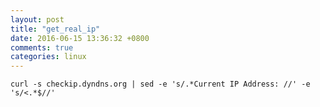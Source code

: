 ```yaml
---
layout: post
title: "get_real_ip"
date: 2016-06-15 13:36:32 +0800
comments: true
categories: linux
---
```

`curl -s checkip.dyndns.org | sed -e 's/.*Current IP Address: //' -e 's/<.*$//'`